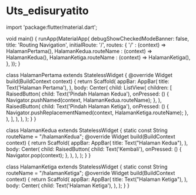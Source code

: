 # Uts_edisuryatito
import 'package:flutter/material.dart';

void main() {
  runApp(MaterialApp(
    debugShowCheckedModeBanner: false,
    title: 'Routing Navigation',
    initialRoute: '/',
    routes: {
      '/' : (context) => HalamanPertama(),
      HalamanKedua.routeName : (context) => HalamanKedua(),
      HalamanKetiga.routeName : (context) => HalamanKetiga(),
    },
  ));
}

class HalamanPertama extends StatelessWidget {
  @override
  Widget build(BuildContext context) {
    return Scaffold(
      appBar: AppBar(
        title: Text('Halaman Pertama'),
      ),
      body: Center(
        child: ListView(
          children: <Widget>[
            RaisedButton(
              child: Text('Pindah Halaman Kedua'),
              onPressed: () {
                Navigator.pushNamed(context, HalamanKedua.routeName);
              },
            ),
            RaisedButton(
              child: Text('Pindah Halaman Ketiga'),
              onPressed: () {
                Navigator.pushReplacementNamed(context, HalamanKetiga.routeName);
              },
            ),
          ],
        ),
      ),
    );
  }
}

class HalamanKedua extends StatelessWidget {
  static const String routeName = "/halamanKedua";
  @override
  Widget build(BuildContext context) {
    return Scaffold(
      appBar: AppBar(
        title: Text("Halaman Kedua"),
      ),
      body: Center(
        child: RaisedButton(
          child: Text('Kembali'),
          onPressed: () {
            Navigator.pop(context);
          },
        ),
      ),
    );
  }
}

class HalamanKetiga extends StatelessWidget {
  static const String routeName = "/halamanKetiga";
  @override
  Widget build(BuildContext context) {
    return Scaffold(
      appBar: AppBar(
        title: Text("Halaman Ketiga"),
      ),
      body: Center(
        child: Text('Halaman Ketiga'),
      ),
    );
  }
}
